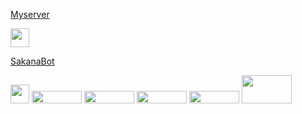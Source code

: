 <!DOCTYPE html>
<html>
  <body>
     <p><a href=https://discord.gg/CMGt4yr8yT>Myserver</a></p>
    <img src="https://media.discordapp.net/attachments/974254487529201675/1003239277125193858/unknown.png" width="30" height="30">
    <p><a href=https://discord.com/api/oauth2/authorize?client_id=929333593099104276&permissions=8&scope=bot%20applications.commands>SakanaBot</a></p>
    <img src="https://media.discordapp.net/attachments/974254487529201675/974702773113323590/189505.png?width=475&height=475" width="30" height="30">
    <img src="https://cdn.discordapp.com/attachments/974254487529201675/1003243994370822164/download.png" width="80" height="20">
    <img src="https://cdn.discordapp.com/attachments/974254487529201675/1003243994664419328/python-logo-master-v3-TM.png" width="80" height="20">
    <img src="https://cdn.discordapp.com/attachments/974254487529201675/1003244660711501855/images.png" width="80" height="20">
    <img src="https://cdn.discordapp.com/attachments/974254487529201675/1003244661625856030/download.jpg" width="80" height="20">
    <img src="https://cdn.discordapp.com/attachments/974254487529201675/1003244661168689212/3155c0c0-412d-11ec-8d2d-053636eb5d04.png" width="80" height="45">
  </body>
</html>
